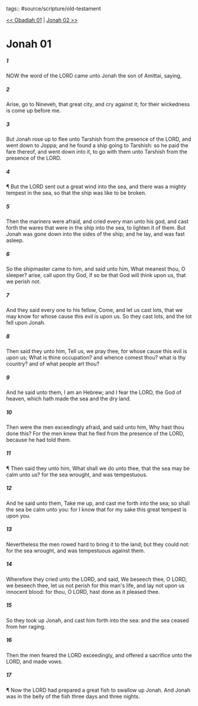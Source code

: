 tags:: #source/scripture/old-testament

[<< Obadiah 01](/old-testament/31_Obadiah/Obadiah_01.md) | [Jonah 02 >>](/old-testament/32_Jonah/Jonah_02.md)

# Jonah 01

##### 1

NOW the word of the LORD came unto Jonah the son of Amittai, saying,

##### 2

Arise, go to Nineveh, that great city, and cry against it; for their wickedness is come up before me.

##### 3

But Jonah rose up to flee unto Tarshish from the presence of the LORD, and went down to Joppa; and he found a ship going to Tarshish: so he paid the fare thereof, and went down into it, to go with them unto Tarshish from the presence of the LORD.

##### 4

¶ But the LORD sent out a great wind into the sea, and there was a mighty tempest in the sea, so that the ship was like to be broken.

##### 5

Then the mariners were afraid, and cried every man unto his god, and cast forth the wares that were in the ship into the sea, to lighten it of them. But Jonah was gone down into the sides of the ship; and he lay, and was fast asleep.

##### 6

So the shipmaster came to him, and said unto him, What meanest thou, O sleeper? arise, call upon thy God, if so be that God will think upon us, that we perish not.

##### 7

And they said every one to his fellow, Come, and let us cast lots, that we may know for whose cause this evil is upon us. So they cast lots, and the lot fell upon Jonah.

##### 8

Then said they unto him, Tell us, we pray thee, for whose cause this evil is upon us; What is thine occupation? and whence comest thou? what is thy country? and of what people art thou?

##### 9

And he said unto them, I am an Hebrew; and I fear the LORD, the God of heaven, which hath made the sea and the dry land.

##### 10

Then were the men exceedingly afraid, and said unto him, Why hast thou done this? For the men knew that he fled from the presence of the LORD, because he had told them.

##### 11

¶ Then said they unto him, What shall we do unto thee, that the sea may be calm unto us? for the sea wrought, and was tempestuous.

##### 12

And he said unto them, Take me up, and cast me forth into the sea; so shall the sea be calm unto you: for I know that for my sake this great tempest is upon you.

##### 13

Nevertheless the men rowed hard to bring it to the land; but they could not: for the sea wrought, and was tempestuous against them.

##### 14

Wherefore they cried unto the LORD, and said, We beseech thee, O LORD, we beseech thee, let us not perish for this man's life, and lay not upon us innocent blood: for thou, O LORD, hast done as it pleased thee.

##### 15

So they took up Jonah, and cast him forth into the sea: and the sea ceased from her raging.

##### 16

Then the men feared the LORD exceedingly, and offered a sacrifice unto the LORD, and made vows.

##### 17

¶ Now the LORD had prepared a great fish to swallow up Jonah. And Jonah was in the belly of the fish three days and three nights.
